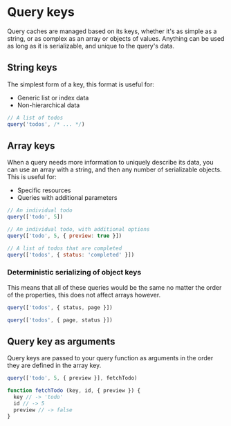 # Query keys

Query caches are managed based on its keys, whether it's as simple as a string, or as complex as an array or objects of values. Anything can be used as long as it is serializable, and unique to the query's data.

## String keys

The simplest form of a key, this format is useful for:

- Generic list or index data
- Non-hierarchical data

```js
// A list of todos
query('todos', /* ... */)
```

## Array keys

When a query needs more information to uniquely describe its data, you can use
an array with a string, and then any number of serializable objects. This is
useful for:

- Specific resources
- Queries with additional parameters

```js
// An individual todo
query(['todo', 5])

// An individual todo, with additional options
query(['todo', 5, { preview: true }])

// A list of todos that are completed
query(['todos', { status: 'completed' }])
```

### Deterministic serializing of object keys

This means that all of these queries would be the same no matter the order
of the properties, this does not affect arrays however.

```js
query(['todos', { status, page }])

query(['todos', { page, status }])
```

## Query key as arguments

Query keys are passed to your query function as arguments in the order they are
defined in the array key.

```js
query(['todo', 5, { preview }], fetchTodo)

function fetchTodo (key, id, { preview }) {
  key // -> 'todo'
  id // -> 5
  preview // -> false
}
```
